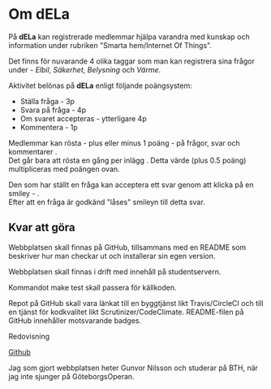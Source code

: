 ---
...
Om dELa
=========================

På __dELa__ kan registrerade medlemmar hjälpa varandra med kunskap och information under rubriken "Smarta hem/Internet Of Things". 

Det finns för nuvarande 4 olika taggar som man kan registrera sina frågor under - *Elbil*, *Säkerhet*, *Belysning* och *Värme*.

Aktivitet belönas på __dELa__ enligt följande poängsystem:

* Ställa fråga - 3p
* Svara på fråga - 4p
* Om svaret accepteras - ytterligare 4p
* Kommentera - 1p

Medlemmar kan rösta - plus eller minus 1 poäng - på frågor, svar och kommentarer <span class="canvote"><i class="fa fa-thumbs-up" aria-hidden="true"></i> <i class="fa fa-thumbs-down" aria-hidden="true"></i></span>.    
Det går bara att rösta en gång per inlägg <span class="hasvoted"><i class="fa fa-thumbs-up" aria-hidden="true"></i> <i class="fa fa-thumbs-down" aria-hidden="true"></i></span>. Detta värde (plus 0.5 poäng) multipliceras med poängen ovan.

Den som har ställt en fråga kan acceptera ett svar genom att klicka på en smiley - <span class="delared"><i class="fa fa-smile-o" aria-hidden="true"></i></span>.  
Efter att en fråga är godkänd "låses" smileyn till detta svar.

Kvar att göra
------------------

Webbplatsen skall finnas på GitHub, tillsammans med en README som beskriver hur man checkar ut och installerar sin egen version.

Webbplatsen skall finnas i drift med innehåll på studentservern.

Kommandot make test skall passera för källkoden.

Repot på GitHub skall vara länkat till en byggtjänst likt Travis/CircleCI och till en tjänst för kodkvalitet likt Scrutinizer/CodeClimate. README-filen på GitHub innehåller motsvarande badges.

Redovisning

[Github](https://github.com/guni12/dela "dELa")

Jag som gjort webbplatsen heter Gunvor Nilsson och studerar på BTH, när jag inte sjunger på GöteborgsOperan.
